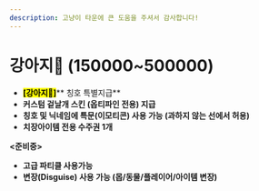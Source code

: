 ```yaml
---
description: 고냥이 타운에 큰 도움을 주셔서 감사합니다!
---
```


# 강아지🐶 (150000\~500000)

* <mark style="background-color:yellow;">**\[강아지🐶]**</mark>** 칭호  특별지급**&#x20;
* **커스텀 겉날개 스킨 (옵티파인 전용) 지급**
* **칭호 및 닉네임에 특문(이모티콘) 사용 가능 (과하지 않는 선에서 허용)**&#x20;
* **치장아이템 전용 수주권 1개**&#x20;

**<준비중>**

* **고급 파티클 사용가능**&#x20;
* **변장(Disguise) 사용 가능 (몹/동물/플레이어/아이템 변장)**&#x20;
